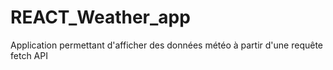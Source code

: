# REACT_Weather_app
Application permettant d'afficher des données météo à partir d'une requête fetch API
